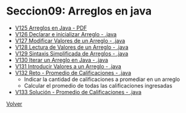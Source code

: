 # Seccion09: Arreglos en java
* [V125 Arreglos en Java - PDF](V125_Arreglos_en_Java/Docs/08-01-00-Arreglos-Java-UJ.pdf)
* [V126 Declarar e inicializar Arreglo - .java](V126_Declarar_e_Inicializar_Arreglo/src/Arreglos.java)
* [V127 Modificar Valores de un Arreglo - .java](V127_Modificar_Valores_de_un_Arreglo/src/Arreglos.java)
* [V128 Lectura de Valores de un Arreglo - .java](V128_Lectura_de_Valores_de_un_Arreglo/src/Arreglos.java)
* [V129 Sintaxis Simplificada de Arreglos - .java](V129_Sintaxis_simplificada_de_Arreglos/src/Arreglos.java)
* [V130 Iterar un Arreglo en Java - .java](V130_Iterar_un_Arreglo_en_Java/src/Arreglos.java)
* [V131 Introducir Valores a un Arreglo - .java](V131_Introducir_Valores_a_un_Arreglo/src/Arreglos.java)
* [V132 Reto - Promedio de Calificaciones - .java](V132_Reto_Promedio_de_Calificaciones/src/RetoPromedioCalificaciones)
    - Indicar la cantidad de calificaciones a promediar en un arreglo
    - Calcular el promedio de todas las calificaciones ingresadas
* [V133 Solución - Promedio de Calificaciones - .java](V133_Solucion_Promedio_de_Calificaciones/src/PromedioCalificaciones.java)

[Volver](../)